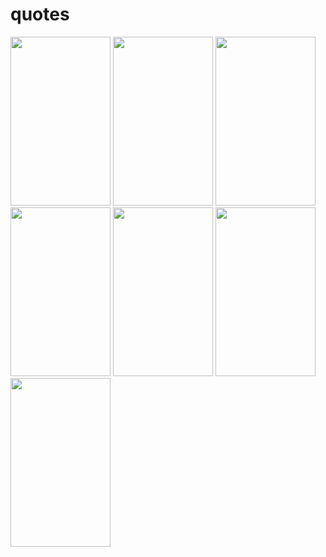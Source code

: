 # quotes

<img src="https://github.com/PrinceDobariya89/quotes/assets/104968601/51831bd3-1e07-4532-9691-a00be62861aa" width="160" height="270">
<img src="https://github.com/PrinceDobariya89/quotes/assets/104968601/1edfa572-6798-47b4-98a0-7d13e5b038a7" width="160" height="270">
<img src="https://github.com/PrinceDobariya89/quotes/assets/104968601/5edd4c81-fdab-472c-a699-334a2d496f3b" width="160" height="270">
<img src="https://github.com/PrinceDobariya89/quotes/assets/104968601/8caec084-eae3-4eaf-8a10-ebb94a29c77f" width="160" height="270">
<img src="https://github.com/PrinceDobariya89/quotes/assets/104968601/7770ca2b-dc21-4708-9f2c-195cac5eff0a" width="160" height="270">
<img src="https://github.com/PrinceDobariya89/quotes/assets/104968601/fc9cb6d2-8599-4a40-a217-19796ea186db" width="160" height="270">
<img src="https://github.com/PrinceDobariya89/quotes/assets/104968601/b817f835-81f2-48ee-b9a0-726665f659f2" width="160" height="270">
